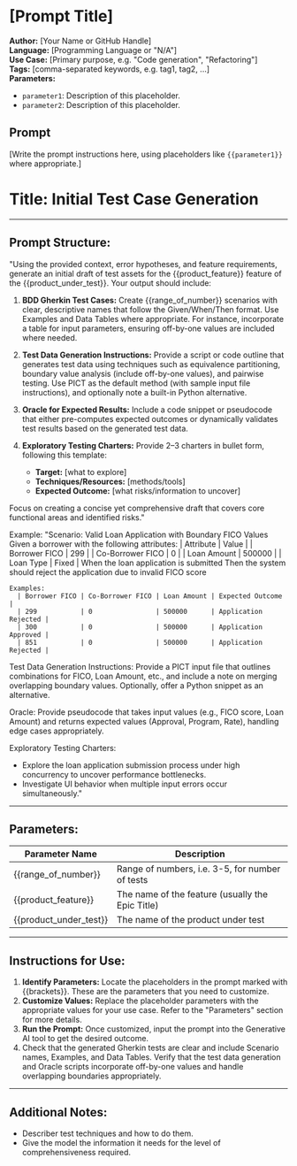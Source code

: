 # [Prompt Title]

**Author:** [Your Name or GitHub Handle]  
**Language:** [Programming Language or "N/A"]  
**Use Case:** [Primary purpose, e.g. "Code generation", "Refactoring"]  
**Tags:** [comma-separated keywords, e.g. tag1, tag2, ...]  
**Parameters:**  

- `parameter1`: Description of this placeholder.  
- `parameter2`: Description of this placeholder.

## Prompt

[Write the prompt instructions here, using placeholders like `{{parameter1}}` where appropriate.]



# **Title:** Initial Test Case Generation

---

## **Prompt Structure:**

"Using the provided context, error hypotheses, and feature requirements, generate an initial draft of test assets for the {{product_feature}} feature of the {{product_under_test}}. Your output should include:

1. **BDD Gherkin Test Cases:** Create {{range_of_number}} scenarios with clear, descriptive names that follow the Given/When/Then format. Use Examples and Data Tables where appropriate. For instance, incorporate a table for input parameters, ensuring off-by-one values are included where needed.

2. **Test Data Generation Instructions:** Provide a script or code outline that generates test data using techniques such as equivalence partitioning, boundary value analysis (include off-by-one values), and pairwise testing. Use PICT as the default method (with sample input file instructions), and optionally note a built-in Python alternative.

3. **Oracle for Expected Results:** Include a code snippet or pseudocode that either pre-computes expected outcomes or dynamically validates test results based on the generated test data.

4. **Exploratory Testing Charters:** Provide 2–3 charters in bullet form, following this template:
    * **Target:** [what to explore]
    * **Techniques/Resources:** [methods/tools]
    * **Expected Outcome:** [what risks/information to uncover]

Focus on creating a concise yet comprehensive draft that covers core functional areas and identified risks."

Example:
"Scenario: Valid Loan Application with Boundary FICO Values
  Given a borrower with the following attributes:
      | Attribute          | Value        |
      | Borrower FICO      | 299          |
      | Co-Borrower FICO   | 0            |
      | Loan Amount        | 500000       |
      | Loan Type          | Fixed        |
    When the loan application is submitted
    Then the system should reject the application due to invalid FICO score

    Examples:
      | Borrower FICO | Co-Borrower FICO | Loan Amount | Expected Outcome     |
      | 299           | 0                | 500000      | Application Rejected |
      | 300           | 0                | 500000      | Application Approved |
      | 851           | 0                | 500000      | Application Rejected |

Test Data Generation Instructions: Provide a PICT input file that outlines combinations for FICO, Loan Amount, etc., and include a note on merging overlapping boundary values. Optionally, offer a Python snippet as an alternative.
  
Oracle:
 Provide pseudocode that takes input values (e.g., FICO score, Loan Amount) and returns expected values (Approval, Program, Rate), handling edge cases appropriately.
  
Exploratory Testing Charters:

* Explore the loan application submission process under high concurrency to uncover performance bottlenecks.
* Investigate UI behavior when multiple input errors occur simultaneously."

---

## **Parameters:**

| **Parameter Name**     | **Description**                                  |
|------------------------|--------------------------------------------------|
| {{range_of_number}}    | Range of numbers, i.e. 3-5, for number of tests  |
| {{product_feature}}    | The name of the feature (usually the Epic Title) |
| {{product_under_test}} | The name of the product under test               |

---

## **Instructions for Use:**

1. **Identify Parameters:** Locate the placeholders in the prompt marked with {{brackets}}. These are the parameters that you need to customize.
2. **Customize Values:** Replace the placeholder parameters with the appropriate values for your use case. Refer to the "Parameters" section for more details.
3. **Run the Prompt:** Once customized, input the prompt into the Generative AI tool to get the desired outcome.
4. Check that the generated Gherkin tests are clear and include Scenario names, Examples, and Data Tables. Verify that the test data generation and Oracle scripts incorporate off-by-one values and handle overlapping boundaries appropriately.

---

## **Additional Notes:**

* Describer test techniques and how to do them.
* Give the model the information it needs for the level of comprehensiveness required.
